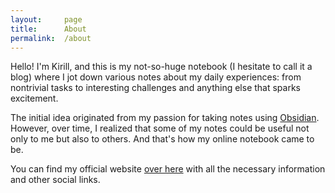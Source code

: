 ```yaml
---
layout:     page
title:      About
permalink:  /about
---
```


Hello! I'm Kirill, and this is my not-so-huge notebook (I hesitate to call
it a blog) where I jot down various notes about my daily experiences: from
nontrivial tasks to interesting challenges and anything else that sparks
excitement.

The initial idea originated from my passion for taking notes using
[Obsidian](https://obsidian.md). However, over time, I realized that some of
my notes could be useful not only to me but also to others. And that's how my
online notebook came to be.

You can find my official website [over here](https://hatedabamboo.me) with
all the necessary information and other social links.

